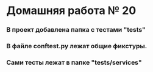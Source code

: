 # Домашняя работа № 20
### В проект добавлена папка с тестами "tests"
### В файле conftest.py лежат общие фикстуры.
### Сами тесты лежат в папке "tests/services"